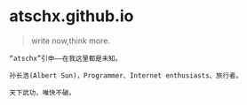 # atschx.github.io
> write now,think more.

```
“atschx”引申——在我这里都是未知。

孙长浩(Albert Sun)，Programmer、Internet enthusiasts、旅行者。

天下武功，唯快不破。
```
